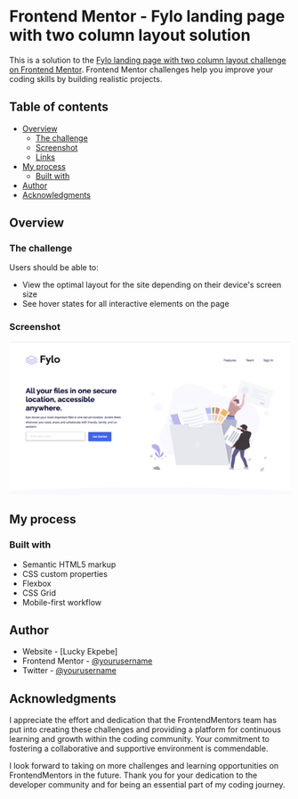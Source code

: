 # Frontend Mentor - Fylo landing page with two column layout solution

This is a solution to the [Fylo landing page with two column layout challenge on Frontend Mentor](https://www.frontendmentor.io/challenges/fylo-landing-page-with-two-column-layout-5ca5ef041e82137ec91a50f5). Frontend Mentor challenges help you improve your coding skills by building realistic projects. 

## Table of contents

- [Overview](#overview)
  - [The challenge](#the-challenge)
  - [Screenshot](#screenshot)
  - [Links](#links)
- [My process](#my-process)
  - [Built with](#built-with)
- [Author](#author)
- [Acknowledgments](#acknowledgments)

## Overview

### The challenge

Users should be able to:

- View the optimal layout for the site depending on their device's screen size
- See hover states for all interactive elements on the page

### Screenshot

![](./images/screenshot.png)

## My process

### Built with

- Semantic HTML5 markup
- CSS custom properties
- Flexbox
- CSS Grid
- Mobile-first workflow

## Author

- Website - [Lucky Ekpebe]
- Frontend Mentor - [@yourusername](https://www.frontendmentor.io/profile/Luckystartech)
- Twitter - [@yourusername](https://www.twitter.com/Lucky_Ekpebe)

## Acknowledgments

I appreciate the effort and dedication that the FrontendMentors team has put into creating these challenges and providing a platform for continuous learning and growth within the coding community. Your commitment to fostering a collaborative and supportive environment is commendable.

I look forward to taking on more challenges and learning opportunities on FrontendMentors in the future. Thank you for your dedication to the developer community and for being an essential part of my coding journey.
